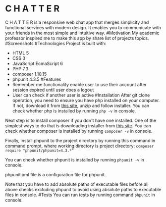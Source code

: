 # C H A T T E R
C H A T T E R is a responsive web chat app that merges simplicity and functional services with modern design. It enables you to communicate with your friends in the most simple and intuitive way.
#Motivation
My academic professor inspired me to make this app by share list of projects topics.
#Screenshots
#Technologies
Project is built with:
- HTML 5
- CSS 3
- JavaScript EcmaScript 6
- PHP 7.3
- composer 1.10.15
- phpunit 4.3.5
#Features
- Remember me functionality enable user to use their account after session expired until user does a logout
- User can check if another user is active
#Installation
After git clone operation, you need to ensure you have php installed on your computer. If not, download it from [this site](https://www.php.net/downloads), unzip and follow installer.
You can check whether php is installed by running `php -v` in console.
 
 Next step is to install composer if you don't have one installed. One of the simplest ways to do that is downloading installer from [this site](https://getcomposer.org/download/).
 You can check whether composer is installed by running `composer -v` in console.
 
 Finally, install phpunit to the project directory by running this command in command prompt, where working directory is project directory: 
 `composer require "phpunit/phpunit=4.3.*"`
 
You can check whether phpunit is installed by running `phpunit -v` in console.

phpunit.xml file is a configuration file for phpunit.

Note that you have to add absolute paths of executable files before all above checks excluding phpunit to avoid using absolute paths to executable files in console.
#Tests
You can run tests by running command `phpunit` in console.